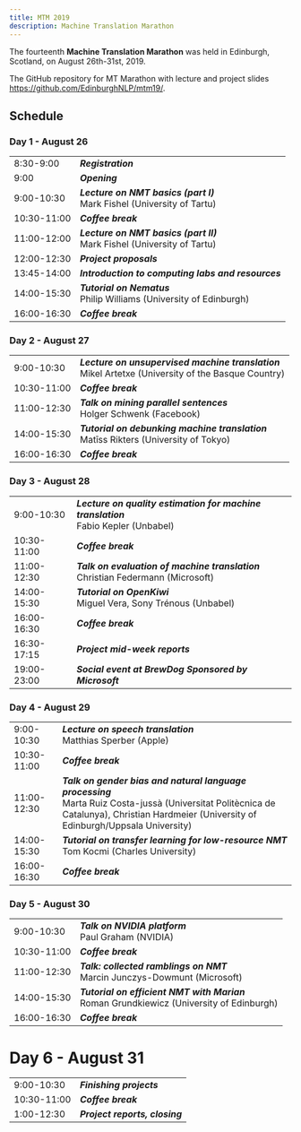 ```yaml
---
title: MTM 2019
description: Machine Translation Marathon
---
```


The fourteenth **Machine Translation Marathon** was held in Edinburgh, Scotland, on August 26th-31st, 2019.

The GitHub repository for MT Marathon with lecture and project slides https://github.com/EdinburghNLP/mtm19/.

## Schedule

### Day 1 -	August 26
| | |
| -- | -- |
| 8:30-9:00 |	_**Registration**_ |
| 9:00 |	_**Opening**_ |
| 9:00-10:30 |	_**Lecture on NMT basics (part I)**_ <br>Mark Fishel (University of Tartu) |
| 10:30-11:00 |	_**Coffee break**_ |
| 11:00-12:00 |	_**Lecture on NMT basics (part II)**_ <br>Mark Fishel (University of Tartu) |
| 12:00-12:30 |	_**Project proposals**_ |
| 13:45-14:00 |	_**Introduction to computing labs and resources**_ |
| 14:00-15:30 |	_**Tutorial on Nematus**_ <br>Philip Williams (University of Edinburgh) |
| 16:00-16:30 |	_**Coffee break**_ |

### Day 2 -	August 27
| | |
| -- | -- |
| 9:00-10:30 | _**Lecture on unsupervised machine translation**_ <br>Mikel Artetxe (University of the Basque Country) |
| 10:30-11:00 | _**Coffee break**_ |
| 11:00-12:30 | _**Talk on mining parallel sentences**_ <br>Holger Schwenk (Facebook) |
| 14:00-15:30 | _**Tutorial on debunking machine translation**_ <br>Matīss Rikters (University of Tokyo) |
| 16:00-16:30 | _**Coffee break**_ |

### Day 3 -	August 28
| | |
| -- | -- |
| 9:00-10:30 | _**Lecture on quality estimation for machine translation**_ <br>Fabio Kepler (Unbabel) |
| 10:30-11:00 | _**Coffee break**_ |
| 11:00-12:30 | _**Talk on evaluation of machine translation**_ <br>Christian Federmann (Microsoft) |
| 14:00-15:30 | _**Tutorial on OpenKiwi**_ <br>Miguel Vera, Sony Trénous (Unbabel) |
| 16:00-16:30 | _**Coffee break**_ |
| 16:30-17:15 | _**Project mid-week reports**_ |
| 19:00-23:00 | _**Social event at BrewDog Sponsored by Microsoft**_ |

### Day 4	- August 29
| | |
| -- | -- |
| 9:00-10:30 | _**Lecture on speech translation**_ <br>Matthias Sperber (Apple) |
| 10:30-11:00 | _**Coffee break**_ |
| 11:00-12:30 | _**Talk on gender bias and natural language processing**_ <br>Marta Ruiz Costa-jussà (Universitat Politècnica de Catalunya), Christian Hardmeier (University of Edinburgh/Uppsala University) |
| 14:00-15:30 | _**Tutorial on transfer learning for low-resource NMT**_ <br>Tom Kocmi (Charles University) |
| 16:00-16:30 | _**Coffee break**_ |

### Day 5 -	August 30
| | |
| -- | -- |
| 9:00-10:30 | _**Talk on NVIDIA platform**_ <br>Paul Graham (NVIDIA) |
| 10:30-11:00 | _**Coffee break**_ |
| 11:00-12:30 | _**Talk: collected ramblings on NMT**_ <br>Marcin Junczys-Dowmunt (Microsoft) |
| 14:00-15:30 | _**Tutorial on efficient NMT with Marian**_ <br>Roman Grundkiewicz (University of Edinburgh) |
| 16:00-16:30 | _**Coffee break**_ |

# Day 6 - August 31
| | |
| -- | -- |
| 9:00-10:30 | _**Finishing projects**_ |
| 10:30-11:00 | _**Coffee break**_ |
| 1:00-12:30 | _**Project reports, closing**_ |

